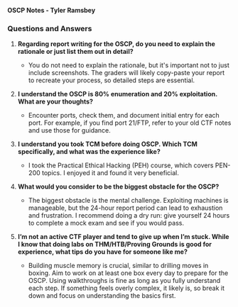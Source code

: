 **OSCP Notes - Tyler Ramsbey**

### Questions and Answers

1. **Regarding report writing for the OSCP, do you need to explain the rationale or just list them out in detail?**
   - You do not need to explain the rationale, but it's important not to just include screenshots. The graders will likely copy-paste your report to recreate your process, so detailed steps are essential.

2. **I understand the OSCP is 80% enumeration and 20% exploitation. What are your thoughts?**
   - Encounter ports, check them, and document initial entry for each port. For example, if you find port 21/FTP, refer to your old CTF notes and use those for guidance.

3. **I understand you took TCM before doing OSCP. Which TCM specifically, and what was the experience like?**
   - I took the Practical Ethical Hacking (PEH) course, which covers PEN-200 topics. I enjoyed it and found it very beneficial.

4. **What would you consider to be the biggest obstacle for the OSCP?**
   - The biggest obstacle is the mental challenge. Exploiting machines is manageable, but the 24-hour report period can lead to exhaustion and frustration. I recommend doing a dry run: give yourself 24 hours to complete a mock exam and see if you would pass.

5. **I’m not an active CTF player and tend to give up when I’m stuck. While I know that doing labs on THM/HTB/Proving Grounds is good for experience, what tips do you have for someone like me?**
   - Building muscle memory is crucial, similar to drilling moves in boxing. Aim to work on at least one box every day to prepare for the OSCP. Using walkthroughs is fine as long as you fully understand each step. If something feels overly complex, it likely is, so break it down and focus on understanding the basics first.
